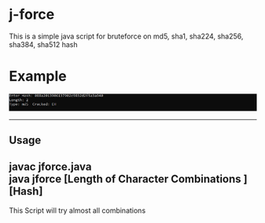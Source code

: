 # j-force
This is a simple java script for bruteforce on md5, sha1, sha224, sha256, sha384, sha512 hash
# Example

<img src="https://github.com/EH30/j-force/blob/master/example.JPG" >


-------------------------------------   
Usage
--------------------------------------   
javac jforce.java   
java jforce [Length of Character Combinations ] [Hash]
--------------------------------------   

This Script will try almost all combinations
